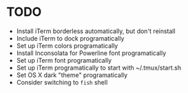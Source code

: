 TODO
====
- Install iTerm borderless automatically, but don't reinstall
- Include iTerm to dock programatically
- Set up iTerm colors programatically
- Install Inconsolata for Powerline font programatically
- Set up iTerm font programatically
- Set up iTerm programatically to start with ~/.tmux/start.sh
- Set OS X dark "theme" programatically
- Consider switching to `fish` shell
